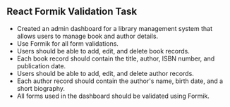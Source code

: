 ## React Formik Validation Task

* Created an admin dashboard for a library management system that allows users to manage book and author details.
* Use Formik for all form validations.
* Users should be able to add, edit, and delete book records.
* Each book record should contain the title, author, ISBN number, and publication date.
* Users should be able to add, edit, and delete author records.
* Each author record should contain the author's name, birth date, and a short biography.
* All forms used in the dashboard should be validated using Formik.

